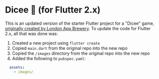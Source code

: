 # Dicee 🎲 (for Flutter 2.x)

This is an updated version of the starter Flutter project for a "Dicee" game, [originally created by London App Brewery](https://github.com/londonappbrewery/dicee-flutter ). To update the code for Flutter 2.x, all that was done was:

1. Created a new project using `flutter create`
2. Copied `main.dart` from the original repo into the new repo
3. Copied the `/images` directory from the original repo into the new repo
4. Added the following to `pubspec.yaml`:
```yaml
  assets:
    - images/
```



